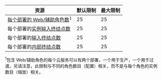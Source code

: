 资源|默认限制|最大限制
---|---|---
[每个部署的 Web/辅助角色数](/documentation/articles/cloud-services-what-is)<sup>1</sup>|25|25
每个部署的[实例输入终结点数](http://msdn.microsoft.com/library/gg557552.aspx#InstanceInputEndpoint)|25|25
每个部署的[输入终结点数](http://msdn.microsoft.com/library/gg557552.aspx#InputEndpoint)|25|25
每个部署的[内部终结点数](http://msdn.microsoft.com/library/gg557552.aspx#InternalEndpoint)|25|25

<sup>1</sup>包含 Web/辅助角色的每个云服务可以有两个部署，一个用于生产，一个用于过渡。另请注意，此限制与不同的角色数目（配置）相关，而不是与每个角色的实例数目（缩放）相关。

<!---HONumber=Mooncake_1207_2015-->